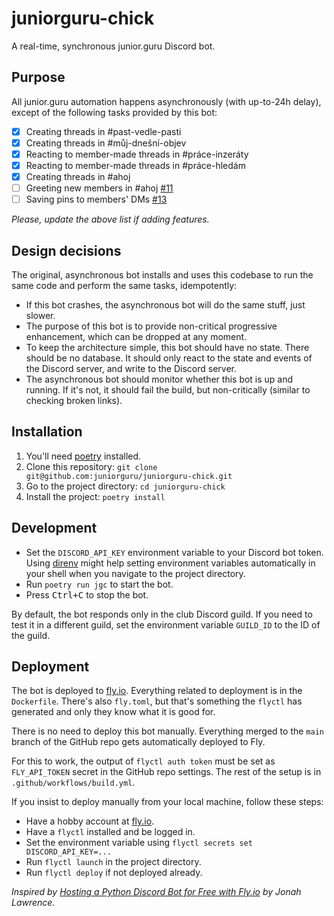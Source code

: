# juniorguru-chick

A real-time, synchronous junior.guru Discord bot.

## Purpose

All junior.guru automation happens asynchronously (with up-to-24h delay), except of the following tasks provided by this bot:

- [x] Creating threads in #past-vedle-pasti
- [x] Creating threads in #můj-dnešní-objev
- [x] Reacting to member-made threads in #práce-inzeráty
- [x] Reacting to member-made threads in #práce-hledám
- [x] Creating threads in #ahoj
- [ ] Greeting new members in #ahoj [#11](https://github.com/juniorguru/juniorguru-chick/issues/11)
- [ ] Saving pins to members' DMs [#13](https://github.com/juniorguru/juniorguru-chick/issues/13)

_Please, update the above list if adding features._

## Design decisions

The original, asynchronous bot installs and uses this codebase to run the same code and perform the same tasks, idempotently:

-   If this bot crashes, the asynchronous bot will do the same stuff, just slower.
-   The purpose of this bot is to provide non-critical progressive enhancement, which can be dropped at any moment.
-   To keep the architecture simple, this bot should have no state.
    There should be no database.
    It should only react to the state and events of the Discord server, and write to the Discord server.
-   The asynchronous bot should monitor whether this bot is up and running.
    If it's not, it should fail the build, but non-critically (similar to checking broken links).

## Installation

1.  You'll need [poetry](https://python-poetry.org/) installed.
2.  Clone this repository: `git clone git@github.com:juniorguru/juniorguru-chick.git`
3.  Go to the project directory: `cd juniorguru-chick`
4.  Install the project: `poetry install`

## Development

-   Set the `DISCORD_API_KEY` environment variable to your Discord bot token.
    Using [direnv](https://direnv.net/) might help setting environment variables automatically in your shell when you navigate to the project directory.
-   Run `poetry run jgc` to start the bot.
-   Press <kbd>Ctrl+C</kbd> to stop the bot.

By default, the bot responds only in the club Discord guild.
If you need to test it in a different guild, set the environment variable `GUILD_ID` to the ID of the guild.

## Deployment

The bot is deployed to [fly.io](https://fly.io/).
Everything related to deployment is in the `Dockerfile`.
There's also `fly.toml`, but that's something the `flyctl` has generated and only they know what it is good for.

There is no need to deploy this bot manually.
Everything merged to the `main` branch of the GitHub repo gets automatically deployed to Fly.

For this to work, the output of `flyctl auth token` must be set as `FLY_API_TOKEN` secret in the GitHub repo settings.
The rest of the setup is in `.github/workflows/build.yml`.

If you insist to deploy manually from your local machine, follow these steps:

-   Have a hobby account at [fly.io](https://fly.io/).
-   Have a `flyctl` installed and be logged in.
-   Set the environment variable using `flyctl secrets set DISCORD_API_KEY=...`
-   Run `flyctl launch` in the project directory.
-   Run `flyctl deploy` if not deployed already.

_Inspired by [Hosting a Python Discord Bot for Free with Fly.io](https://jonahlawrence.hashnode.dev/hosting-a-python-discord-bot-for-free-with-flyio) by Jonah Lawrence._
